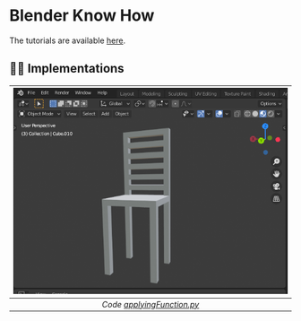 # Blender Know How

The tutorials are available [here](https://www.youtube.com/channel/UCeOLSinEqt5mfzjbuMSZV3g).

## 👨‍💻 Implementations

| ![chair](chair.png) | 
|:--:|
| *Code [applyingFunction.py](applyingFunction.py)* |